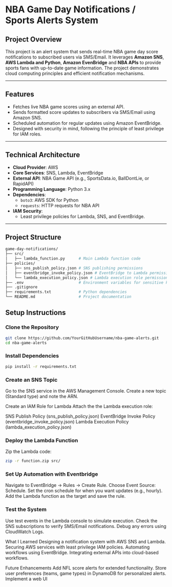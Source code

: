 # NBA Game Day Notifications / Sports Alerts System

## **Project Overview**
This project is an alert system that sends real-time NBA game day score notifications to subscribed users via SMS/Email. It leverages **Amazon SNS**, **AWS Lambda and Python**, **Amazon EvenBridge** and **NBA APIs** to provide sports fans with up-to-date game information. The project demonstrates cloud computing principles and efficient notification mechanisms.

---

## **Features**
- Fetches live NBA game scores using an external API.
- Sends formatted score updates to subscribers via SMS/Email using Amazon SNS.
- Scheduled automation for regular updates using Amazon EventBridge.
- Designed with security in mind, following the principle of least privilege for IAM roles.

---

## **Technical Architecture**
- **Cloud Provider**: AWS
- **Core Services**: SNS, Lambda, EventBridge
- **External API**: NBA Game API (e.g., SportsData.io, BallDontLie, or RapidAPI)
- **Programming Language**: Python 3.x
- **Dependencies**:
  - `boto3`: AWS SDK for Python
  - `requests`: HTTP requests for NBA API
- **IAM Security**:
  - Least privilege policies for Lambda, SNS, and EventBridge.

---

## **Project Structure**
```bash
game-day-notifications/
├── src/
│   ├── lambda_function.py      # Main Lambda function code
├── policies/
│   ├── sns_publish_policy.json # SNS publishing permissions
│   ├── eventbridge_invoke_policy.json # EventBridge to Lambda permissions
│   └── lambda_execution_policy.json # Lambda execution role permissions
├── .env                        # Environment variables for sensitive keys
├── .gitignore
├── requirements.txt            # Python dependencies
└── README.md                   # Project documentation
```

## **Setup Instructions**

### **Clone the Repository**
```bash
git clone https://github.com/YourGitHubUsername/nba-game-alerts.git
cd nba-game-alerts
```

### **Install Dependencies**
```bash
pip install -r requirements.txt
```

### **Create an SNS Topic**
Go to the SNS service in the AWS Management Console.
Create a new topic (Standard type) and note the ARN.

Create an IAM Role for Lambda
Attach the the Lambda execution role:

SNS Publish Policy (sns_publish_policy.json)
EventBridge Invoke Policy (eventbridge_invoke_policy.json)
Lambda Execution Policy (lambda_execution_policy.json)

### **Deploy the Lambda Function**
Zip the Lambda code:
```bash
zip -r function.zip src/
```
### **Set Up Automation with Eventbridge**
Navigate to EventBridge → Rules → Create Rule.
Choose Event Source: Schedule.
Set the cron schedule for when you want updates (e.g., hourly).
Add the Lambda function as the target and save the rule.

### **Test the System**
Use test events in the Lambda console to simulate execution.
Check the SNS subscriptions to verify SMS/Email notifications.
Debug any errors using CloudWatch Logs.

What I Learned
Designing a notification system with AWS SNS and Lambda.
Securing AWS services with least privilege IAM policies.
Automating workflows using EventBridge.
Integrating external APIs into cloud-based workflows.

Future Enhancements
Add NFL score alerts for extended functionality.
Store user preferences (teams, game types) in DynamoDB for personalized alerts.
Implement a web UI
